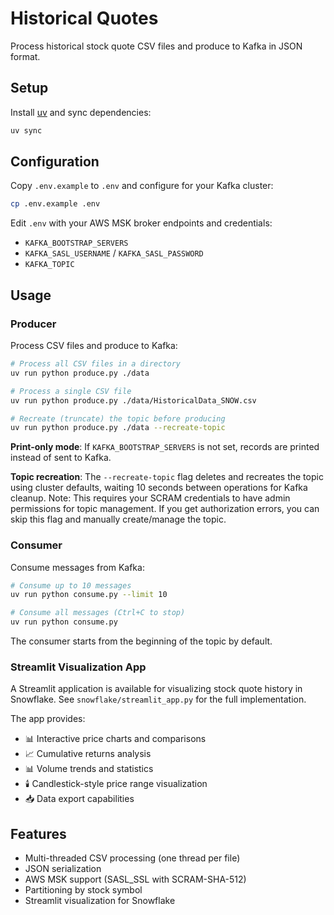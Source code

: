 # Historical Quotes

Process historical stock quote CSV files and produce to Kafka in JSON format.

## Setup

Install [uv](https://github.com/astral-sh/uv) and sync dependencies:

```bash
uv sync
```

## Configuration

Copy `.env.example` to `.env` and configure for your Kafka cluster:

```bash
cp .env.example .env
```

Edit `.env` with your AWS MSK broker endpoints and credentials:
- `KAFKA_BOOTSTRAP_SERVERS`
- `KAFKA_SASL_USERNAME` / `KAFKA_SASL_PASSWORD`
- `KAFKA_TOPIC`

## Usage

### Producer

Process CSV files and produce to Kafka:

```bash
# Process all CSV files in a directory
uv run python produce.py ./data

# Process a single CSV file
uv run python produce.py ./data/HistoricalData_SNOW.csv

# Recreate (truncate) the topic before producing
uv run python produce.py ./data --recreate-topic
```

**Print-only mode**: If `KAFKA_BOOTSTRAP_SERVERS` is not set, records are printed instead of sent to Kafka.

**Topic recreation**: The `--recreate-topic` flag deletes and recreates the topic using cluster defaults, waiting 10 seconds between operations for Kafka cleanup. Note: This requires your SCRAM credentials to have admin permissions for topic management. If you get authorization errors, you can skip this flag and manually create/manage the topic.

### Consumer

Consume messages from Kafka:

```bash
# Consume up to 10 messages
uv run python consume.py --limit 10

# Consume all messages (Ctrl+C to stop)
uv run python consume.py
```

The consumer starts from the beginning of the topic by default.

### Streamlit Visualization App

A Streamlit application is available for visualizing stock quote history in Snowflake. See `snowflake/streamlit_app.py` for the full implementation.

The app provides:
- 📊 Interactive price charts and comparisons
- 📈 Cumulative returns analysis
- 📊 Volume trends and statistics
- 🕯️ Candlestick-style price range visualization
- 📥 Data export capabilities

## Features

- Multi-threaded CSV processing (one thread per file)
- JSON serialization
- AWS MSK support (SASL_SSL with SCRAM-SHA-512)
- Partitioning by stock symbol
- Streamlit visualization for Snowflake

